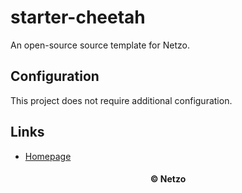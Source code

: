 # starter-cheetah

An open-source source template for Netzo.

## Configuration

This project does not require additional configuration.

## Links

- [Homepage](https://app.netzo.io/templates/starter-cheetah)

<div align="center">
  <h4>© Netzo</h4>
</div>
